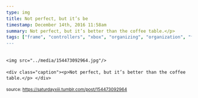 ```yaml
---
type: img
title: Not perfect, but it’s be
timestamp: December 14th, 2016 11:58am
summary: Not perfect, but it’s better than the coffee table.</p> 
tags: ["frame", "controllers", "xbox", "organizing", "organization", "framing]
---
```


                
                
                
                                                                                        <img src="../media/154473092964.jpg"/>
                                                                                          <div class="caption"><p>Not perfect, but it’s better than the coffee table.</p> </div>
                                    
                
                
                
                
                                
<small>source: https://saturdayxiii.tumblr.com/post/154473092964</small>
